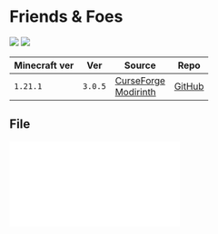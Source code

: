 # Friends & Foes

![](https://raw.githubusercontent.com/Faboslav/friends-and-foes/master/.github/assets/page/logo.png)
![](https://media.forgecdn.net/attachments/975/872/crab_1.webp)

| Minecraft ver | Ver     | Source                                                                                                                                         | Repo                                                   |
| ------------- | ------- | ---------------------------------------------------------------------------------------------------------------------------------------------- | ------------------------------------------------------ |
| `1.21.1`      | `3.0.5` | [CurseForge](https://www.curseforge.com/minecraft/mc-mods/friends-and-foes-forge)<br>[Modirinth](https://modrinth.com/mod/friends-and-foes-forge) | [GitHub](https://github.com/Faboslav/friends-and-foes) |

## File
![friendsandfoes-neoforge-mc1.21.1-3.0.5](../src/mods/friendsandfoes-neoforge-mc1.21.1-3.0.5.jar)
